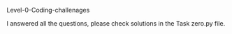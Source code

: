 Level-0-Coding-challenages

I answered all the questions, please check solutions in the Task zero.py file. 
